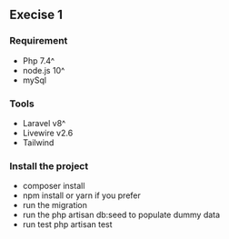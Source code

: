 ## Execise 1

### Requirement

- Php 7.4^
- node.js 10^
- mySql

### Tools 

- Laravel v8^
- Livewire v2.6
- Tailwind 

### Install the project

- composer install
- npm install or yarn if you prefer
- run the migration
- run the php artisan db:seed to populate dummy data
- run test php artisan test
